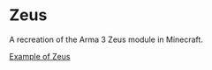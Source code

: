 # Zeus
A recreation of the Arma 3 Zeus module in Minecraft.

[Example of Zeus](https://www.youtube.com/watch?v=5JiXznUyldM)
